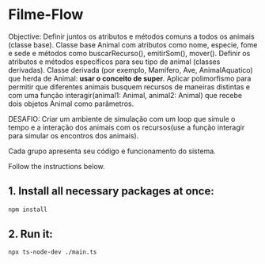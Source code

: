 # Filme-Flow
Objective:
  Definir juntos os atributos e métodos comuns a todos os animais (classe base).
  Classe base Animal com atributos como nome, especie, fome e sede e métodos como buscarRecurso(), emitirSom(), mover().
  Definir os atributos e métodos específicos para seu tipo de animal (classes derivadas).
  Classe derivada (por exemplo, Mamifero, Ave, AnimalAquatico) que herda de Animal: **usar o conceito de super**.
  Aplicar polimorfismo para permitir que diferentes animais busquem recursos de maneiras distintas e com uma função interagir(animal1: Animal, animal2: Animal) que recebe dois objetos Animal como parâmetros.
  
  DESAFIO: Criar um ambiente de simulação com um loop que simule o tempo e a interação
  dos animais com os recursos(use a função interagir para simular os encontros dos animais).

  Cada grupo apresenta seu código e funcionamento do sistema.

Follow the instructions below.

## 1. Install all necessary packages at once:
```bash
npm install
```

## 2. Run it:
```bash
npx ts-node-dev ./main.ts
```
